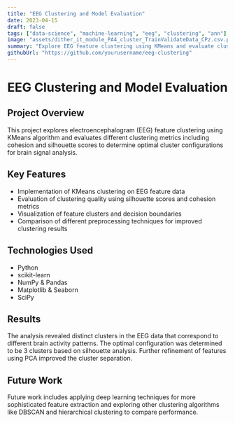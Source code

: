 ```yaml
---
title: "EEG Clustering and Model Evaluation"
date: 2023-04-15
draft: false
tags: ["data-science", "machine-learning", "eeg", "clustering", "ann"]
image: "assets/dither_it_module_PA4_cluster_TrainValidateData_CPz.csv.png"
summary: "Explore EEG feature clustering using KMeans and evaluate clustering metrics like cohesion and silhouette score."
githubUrl: "https://github.com/yourusername/eeg-clustering"
---
```


# EEG Clustering and Model Evaluation

## Project Overview

This project explores electroencephalogram (EEG) feature clustering using KMeans algorithm and evaluates different clustering metrics including cohesion and silhouette scores to determine optimal cluster configurations for brain signal analysis.

## Key Features

- Implementation of KMeans clustering on EEG feature data
- Evaluation of clustering quality using silhouette scores and cohesion metrics
- Visualization of feature clusters and decision boundaries
- Comparison of different preprocessing techniques for improved clustering results

## Technologies Used

- Python
- scikit-learn
- NumPy & Pandas
- Matplotlib & Seaborn
- SciPy

## Results

The analysis revealed distinct clusters in the EEG data that correspond to different brain activity patterns. The optimal configuration was determined to be 3 clusters based on silhouette analysis. Further refinement of features using PCA improved the cluster separation.

## Future Work

Future work includes applying deep learning techniques for more sophisticated feature extraction and exploring other clustering algorithms like DBSCAN and hierarchical clustering to compare performance.
